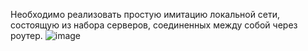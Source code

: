 Необходимо реализовать простую имитацию локальной сети, состоящую из набора серверов, соединенных между собой через роутер.
![image](https://user-images.githubusercontent.com/45128984/224039020-0227abca-447d-4889-b4f8-6a797bee6b7d.png)
